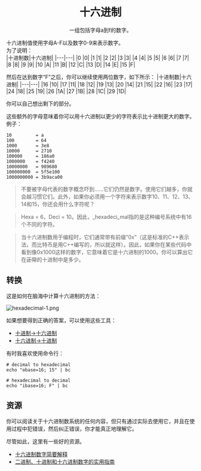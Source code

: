 # <center>十六进制</center>
<center>一组包括字母a到f的数字。</center>

十六进制值使用字母A-F以及数字0-9来表示数字。  
为了说明：  
|十进制数|十六进制|
|---|---|
|0	|0|
|1	|1|
|2	|2|
|3	|3|
|4	|4|
|5	|5|
|6	|6|
|7	|7|
|8	|8|
|9	|9|
|10	|A|
|11	|B|
|12	|C|
|13	|D|
|14	|E|
|15	|F|

然后在达到数字“F”之后，你可以继续使用两位数字，如下所示：
|十进制数|十六进制|
|---|---|
|16	|10|
|17	|11|
|18	|12|
|19	|13|
|20	|14|
|21	|15|
|22	|16|
|23	|17|
|24	|18|
|25	|19|
|26	|1A|
|27	|1B|
|28	|1C|
|29	|1D|

你可以自己想出剩下的部分。

这些额外的字母意味着你可以用十六进制以更少的字符表示比十进制更大的数字。  
例子：
```
10         = a
100        = 64
1000       = 3e8
10000      = 2710
100000     = 186a0
1000000    = f4240
10000000   = 989680
100000000  = 5f5e100
1000000000 = 3b9aca00
```
>不要被字母代表的数字概念吓到……它们仍然是数字。使用它们越多，你就会越习惯它们。此外，如果你必须用一个字符来表示数字10、11、12、13、14和15，你还会用什么字符呢？

>Hexa = 6，Deci = 10。因此，_hexadeci_mal指的是这种编号系统中有16个不同的字符。

>当十六进制数用于编程时，它们通常带有前缀“0x”（这是标准的C++表示法，而比特币是用C++编写的，所以就这样）。因此，如果你在某些代码中看到像0x1000这样的数字，它意味着它是十六进制的1000。你可以算出它在~~正常~~的十进制中是多少。

## 转换
这是如何在脑海中计算十六进制的方法：

![hexadecimal-1.png](img/hexadecimal-1%20(1).gif)

如果想要得到正确的答案，可以使用这些工具：

* [十进制->十六进制](https://learnmeabitcoin.com/tools/dechex)
* [十六进制->十进制](https://learnmeabitcoin.com/tools/hexdec)

有时我喜欢使用命令行：
```
# decimal to hexadecimal
echo "obase=16; 15" | bc

# hexadecimal to decimal
echo "ibase=16; F" | bc
```

## 资源
你可以阅读关于十六进制数系统的任何内容，但只有通过实际去使用它，并且在使用过程中犯错误，然后纠正错误，你才能真正地理解它。

尽管如此，这里有一些好的资源。

* [十六进制数字简要解释](http://seggleston.com/1/web-development/hex-numbers)
* [二进制、十进制和十六进制数字的实用指南](http://www.myhome.org/pg/numbers.html)
